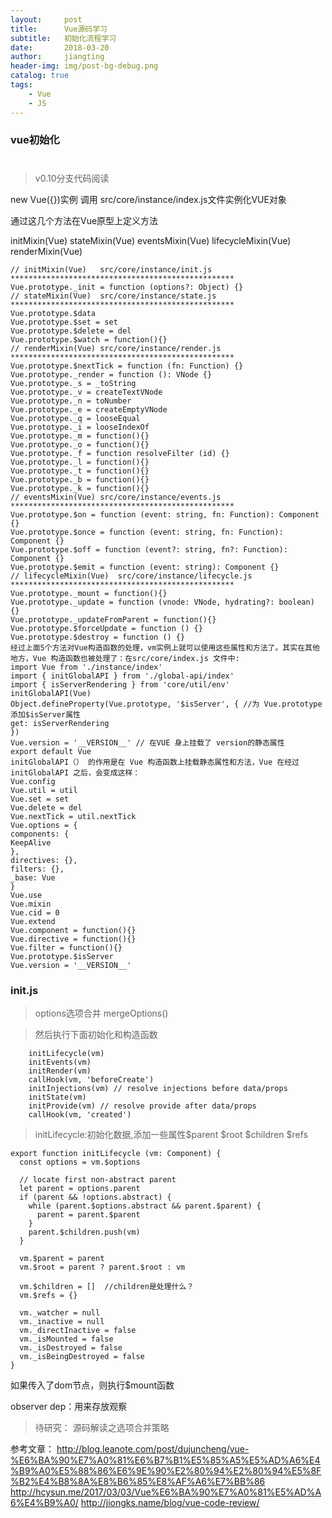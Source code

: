 ```yaml
---
layout:     post
title:      Vue源码学习
subtitle:   初始化流程学习
date:       2018-03-20
author:     jiangting
header-img: img/post-bg-debug.png
catalog: true
tags:
    - Vue
    - JS
---
```

### vue初始化

#
> v0.10分支代码阅读

new Vue({})实例 调用 src/core/instance/index.js文件实例化VUE对象

通过这几个方法在Vue原型上定义方法

initMixin(Vue)
stateMixin(Vue)
eventsMixin(Vue)
lifecycleMixin(Vue)
renderMixin(Vue)

```
// initMixin(Vue)	src/core/instance/init.js **************************************************
Vue.prototype._init = function (options?: Object) {}
// stateMixin(Vue)	src/core/instance/state.js **************************************************
Vue.prototype.$data
Vue.prototype.$set = set
Vue.prototype.$delete = del
Vue.prototype.$watch = function(){}
// renderMixin(Vue)	src/core/instance/render.js **************************************************
Vue.prototype.$nextTick = function (fn: Function) {}
Vue.prototype._render = function (): VNode {}
Vue.prototype._s = _toString
Vue.prototype._v = createTextVNode
Vue.prototype._n = toNumber
Vue.prototype._e = createEmptyVNode
Vue.prototype._q = looseEqual
Vue.prototype._i = looseIndexOf
Vue.prototype._m = function(){}
Vue.prototype._o = function(){}
Vue.prototype._f = function resolveFilter (id) {}
Vue.prototype._l = function(){}
Vue.prototype._t = function(){}
Vue.prototype._b = function(){}
Vue.prototype._k = function(){}
// eventsMixin(Vue)	src/core/instance/events.js **************************************************
Vue.prototype.$on = function (event: string, fn: Function): Component {}
Vue.prototype.$once = function (event: string, fn: Function): Component {}
Vue.prototype.$off = function (event?: string, fn?: Function): Component {}
Vue.prototype.$emit = function (event: string): Component {}
// lifecycleMixin(Vue)	src/core/instance/lifecycle.js **************************************************
Vue.prototype._mount = function(){}
Vue.prototype._update = function (vnode: VNode, hydrating?: boolean) {}
Vue.prototype._updateFromParent = function(){}
Vue.prototype.$forceUpdate = function () {}
Vue.prototype.$destroy = function () {}
经过上面5个方法对Vue构造函数的处理，vm实例上就可以使用这些属性和方法了。其实在其他地方，Vue 构造函数也被处理了：在src/core/index.js 文件中:
import Vue from './instance/index'
import { initGlobalAPI } from './global-api/index'
import { isServerRendering } from 'core/util/env'
initGlobalAPI(Vue)
Object.defineProperty(Vue.prototype, '$isServer', { //为 Vue.prototype 添加$isServer属性
get: isServerRendering
})
Vue.version = '__VERSION__' // 在VUE 身上挂载了 version的静态属性
export default Vue
initGlobalAPI（） 的作用是在 Vue 构造函数上挂载静态属性和方法，Vue 在经过 initGlobalAPI 之后，会变成这样：
Vue.config
Vue.util = util
Vue.set = set
Vue.delete = del
Vue.nextTick = util.nextTick
Vue.options = {
components: {
KeepAlive
},
directives: {},
filters: {},
_base: Vue
}
Vue.use
Vue.mixin
Vue.cid = 0
Vue.extend
Vue.component = function(){}
Vue.directive = function(){}
Vue.filter = function(){}
Vue.prototype.$isServer
Vue.version = '__VERSION__'
```


### init.js

>options选项合并  mergeOptions()

>然后执行下面初始化和构造函数
```
    initLifecycle(vm)
    initEvents(vm)
    initRender(vm)
    callHook(vm, 'beforeCreate')
    initInjections(vm) // resolve injections before data/props
    initState(vm)
    initProvide(vm) // resolve provide after data/props
    callHook(vm, 'created')
```

>initLifecycle:初始化数据,添加一些属性$parent $root $children $refs

```
export function initLifecycle (vm: Component) {
  const options = vm.$options

  // locate first non-abstract parent
  let parent = options.parent
  if (parent && !options.abstract) {
    while (parent.$options.abstract && parent.$parent) {
      parent = parent.$parent
    }
    parent.$children.push(vm)
  }

  vm.$parent = parent
  vm.$root = parent ? parent.$root : vm

  vm.$children = []  //children是处理什么？
  vm.$refs = {}

  vm._watcher = null
  vm._inactive = null
  vm._directInactive = false
  vm._isMounted = false
  vm._isDestroyed = false
  vm._isBeingDestroyed = false
}

```

如果传入了dom节点，则执行$mount函数

observer
dep：用来存放观察


>待研究：
源码解读之选项合并策略




参考文章：
http://blog.leanote.com/post/dujuncheng/vue-%E6%BA%90%E7%A0%81%E6%B7%B1%E5%85%A5%E5%AD%A6%E4%B9%A0%E5%88%86%E6%9E%90%E2%80%94%E2%80%94%E5%8F%B2%E4%B8%8A%E8%B6%85%E8%AF%A6%E7%BB%86
http://hcysun.me/2017/03/03/Vue%E6%BA%90%E7%A0%81%E5%AD%A6%E4%B9%A0/
http://jiongks.name/blog/vue-code-review/